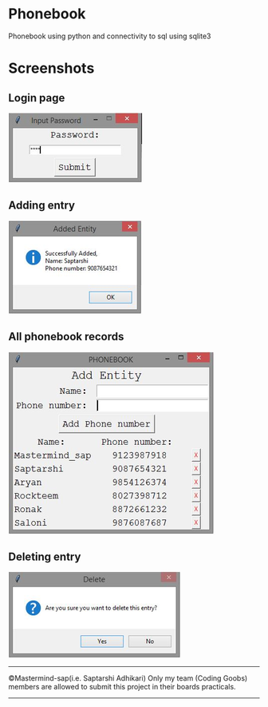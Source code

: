 # Phonebook
Phonebook using python and connectivity to sql using sqlite3

# Screenshots

## Login page
![](https://github.com/Mastermind-sap/Phonebook/blob/main/screenshots/s1.JPG)

## Adding entry
![](https://github.com/Mastermind-sap/Phonebook/blob/main/screenshots/s2.JPG)

## All phonebook records
![](https://github.com/Mastermind-sap/Phonebook/blob/main/screenshots/s3.JPG)

## Deleting entry
![](https://github.com/Mastermind-sap/Phonebook/blob/main/screenshots/s4.JPG)

---

©️Mastermind-sap(i.e. Saptarshi Adhikari)
Only my team (Coding Goobs) members are allowed to submit this project in their boards practicals.

---
